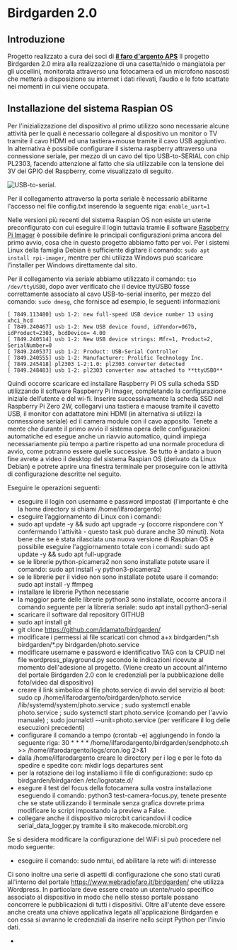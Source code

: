 # Birdgarden 2.0

## Introduzione
Progetto realizzato a cura dei soci di [**il faro d'argento APS**](www.webradiofaro.it)
Il progetto Birdgarden 2.0 mira alla realizzazione di una casetta/nido o mangiatoia per gli uccellini, monitorata attraverso una fotocamera ed un microfono nascosti che metterà a disposizione su internet i dati rilevati, l’audio e le foto scattate nei momenti in cui viene occupata. 

## Installazione del sistema Raspian OS
Per l'inizializzazione del dispositivo al primo utilizzo sono necessarie alcune attività per le quali è necessario collegare al dispositivo un monitor o TV tramite il cavo HDMI ed una tastiera+mouse tramite il cavo USB aggiuntivo. In alternativa è possibile configurare il sistema raspberry attraverso una connessione seriale, per mezzo di un cavo del tipo USB-to-SERIAL con chip PL2303, facendo attenzione al fatto che sia utilizzabile con la tensione dei 3V dei GPIO del Raspberry, come visualizzato di seguito.

![USB-to-serial](https://github.com/idamato/birdgarden/blob/main/RPI-USB-to-Serial_7.avif).

Per il collegamento attraverso la porta seriale è necessario abilitarne l'accesso nel file config.txt inserendo la seguente riga: `enable_uart=1`

Nelle versioni più recenti del sistema Raspian OS non esiste un utente preconfigurato con cui eseguire il login tuttavia tramie il software [Raspberry Pi Imager](https://www.raspberrypi.com/software/) è possibile definire le principali configurazioni prima ancora del primo avvio, cosa che in questo progetto abbiamo fatto per voi. Per i sistemi Linux della famiglia Debian è sufficiente digitare il comando: `sudo apt install rpi-imager`, mentre per chi utilizza Windows può scaricare l'installer per Windows direttamente dal sito.

Per il collegamento via seriale abbiamo utilizzato il comando: `tio /dev/ttyUSB0`, dopo aver verificato che il device ttyUSB0 fosse correttamente associato al cavo USB-to-serial inserito, per mezzo del comando: `sudo dmesg`, che fornisce ad esempio, le seguenti informazioni:
```
[ 7849.113480] usb 1-2: new full-speed USB device number 13 using xhci_hcd
[ 7849.240467] usb 1-2: New USB device found, idVendor=067b, idProduct=2303, bcdDevice= 4.00
[ 7849.240514] usb 1-2: New USB device strings: Mfr=1, Product=2, SerialNumber=0
[ 7849.240537] usb 1-2: Product: USB-Serial Controller
[ 7849.240555] usb 1-2: Manufacturer: Prolific Technology Inc.
[ 7849.245418] pl2303 1-2:1.0: pl2303 converter detected
[ 7849.248483] usb 1-2: pl2303 converter now attached to **ttyUSB0**
```
Quindi occorre scaricare ed installare Raspberry Pi OS sulla scheda SSD utilizzando il software Raspberry Pi Imager, completando la configurazione iniziale dell’utente e del wi-fi. Inserire successivamente la scheda SSD nel Raspberry Pi Zero 2W, collegarvi una tastiera e maouse tramite il cavetto USB, il monitor con adattatore mini HDMI (in alternativa si utilizzi la connessione seriale) ed il camera module con il cavo apposito. Tenete a mente che durante il primo avvio il sistema opera delle configurazioni automatiche ed esegue anche un riavvio automatico, quindi impiega necessariamente più tempo a partire rispetto ad una normale procedura di avvio, come potranno essere quelle successive. Se tutto è andato a buon fine avrete a video il desktop del sistema Raspian OS (derivato da Linux Debian) e potrete aprire una finestra terminale per proseguire con le attività di configurazione descritte nel seguito.

Eseguire le operazioni seguenti:

- eseguire il login con username e password impostati (l'importante è che la home directory si chiami /home/ilfarodargento)
- eseguire l’aggiornamento di Linux con i comandi:
- sudo apt update -y && sudo apt upgrade -y (occorre rispondere con Y confermando l'attività - questo task può durare anche 30 minuti). Nota bene che se è stata rilasciata una nuova versione di Raspbian OS è possibile eseguire l'aggiornamento totale con i comandi: sudo apt update -y && sudo apt full-upgrade
- se le librerie python-picamera2 non sono installate potete usare il comando: sudo apt install -y python3-picamera2
- se le librerie per il video non sono installate potete usare il comando: sudo apt install -y ffmpeg
- installare le librerie Python necessarie
- la maggior parte delle librerie python3 sono installate, occorre ancora il comando seguente per la libreria seriale: sudo apt install python3-serial
- scaricare il software dal repository GITHUB
- sudo apt install git
- git clone https://github.com/idamato/birdgarden/
- modificare i permessi ai file scaricati con chmod a+x birdgarden/\*.sh birdgarden/\*.py birdgarden/photo.service
- modificare username e password e identificativo TAG con la CPUID nel file wordpress_playground.py secondo le indicazioni ricevute al momento dell'adesione al progetto. (Viene creato un account all'interno del portale Birdgarden 2.0 con le credenziali per la pubblicazione delle foto/video dal dispositivo)
- creare il link simbolico al file photo.service di avvio del servizio al boot:
  sudo cp /home/ilfarodargento/birdgarden/photo.service /lib/systemd/system/photo.service ;
  sudo systemctl enable photo.service ; 
  sudo systemctl start photo.service (comando per l'avvio manuale) ;
  sudo journalctl --unit=photo.service (per verificare il log delle esecuzioni precedenti)
- configurare il comando a tempo (crontab -e) aggiungendo in fondo la seguente riga:
  30 * * * * /home/ilfarodargento/birdgarden/sendphoto.sh >> /home/ilfarodargento/logs/cron.log 2>&1
- dalla /home/ilfarodargento creare le directory per i log e per le foto da spedire e spedite con: mkdir logs departures sent
- per la rotazione dei log installiamo il file di configurazione: sudo cp birdgarden/birdgarden /etc/logrotate.d/
- esegure il test del focus della fotocamera sulla vostra installazione eseguendo il comando: python3 test-camera-focus.py, tenete presente che se state utilizzando il terminale senza grafica dovrete prima modificare lo script impostando la preview a False.
- collegare anche il dispositivo micro:bit caricandovi il codice serial_data_logger.py tramite il sito makecode.microbit.org

Se si desidera modificare la configurazione del WiFi si può procedere nel modo seguente:
- eseguire il comando: sudo nmtui, ed abilitare la rete wifi di interesse

Ci sono inoltre una serie di aspetti di configurazione che sono stati curati all'interno del portale https://www.webradiofaro.it/birdgarden/ che utilizza Wordpress.
In particolare deve essere creato un utente/ruolo specifico associato al dispositivo in modo che nello stesso portale possano concorrere le pubblicazioni di tutti i dispositivi.
Oltre all'utente deve essere anche creata una chiave applicativa legata all'applicazione Birdgarden e con essa si avranno le credenziali da inserire nello scirpt Python per l'invio dati.

-
